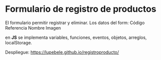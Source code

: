 # Formulario de registro de productos

El formulario permitir registrar y eliminar.
Los datos del form:
Código
Referencia
Nombre
Imagen

en **JS** se implementa variables, funciones, eventos, objetos, arreglos, localStorage.

Despliegue: https://lupebele.github.io/registroproducto/
